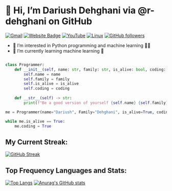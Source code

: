 # 👋 Hi, I’m **Dariush Dehghani** via @r-dehghani on GitHub

[![Gmail](https://img.shields.io/badge/-Gmail-c14438?style=flat&logo=Gmail&logoColor=white)](mailto:r.dehghani.90@gmail.com)
[![Website Badge](https://img.shields.io/badge/-Website-c14438?style=flat&logo=Google-Chrome&logoColor=white&link=http://www.yakhdoon.ir)](http://www.yakhdoon.ir)
[![YouTube](https://img.shields.io/youtube/channel/views/UCjLR8wopblatLugb6NQ_rXg?style=social)](https://www.youtube.com/channel/UCjLR8wopblatLugb6NQ_rXg)
[![Linux](https://svgshare.com/i/Zhy.svg)](https://svgshare.com/i/Zhy.svg)
[![GitHub followers](https://img.shields.io/github/followers/r-dehghani.svg?style=social&label=Follow&maxAge=2592000)](https://github.com/r-dehghani?tab=followers)

- 👀 I’m interested in Python programming and machine learning :man_technologist:
- 🌱 I’m currently learning machine learning :brain:



<!-- [![PyPI download month](https://img.shields.io/pypi/dm/ansicolortags.svg)](https://pypi.python.org/pypi/ansicolortags/) -->

```python

class Programmer:
    def __init__(self, name: str, family: str, is_alive: bool, coding: bool = False):
        self.name = name
        self.family = family
        self.is_alive = is_alive
        self.coding = coding
    
    def __str__(self) -> str:
        print(f"Be a good version of yourself {self.name} {self.family}.")

me = Programmer(name="Dariush", Family="Dehghani", is_alive=True, coding=None)

while me.is_alive == True:
    me.coding = True
```

My Current Streak:
-

[![GitHub Streak](https://streak-stats.demolab.com/?user=r-dehghani&theme=dark&layout=compact)](https://git.io/streak-stats)



Top Frequency Languages and Stats:
-
[![Top Langs](https://github-readme-stats.vercel.app/api/top-langs/?username=r-dehghani&theme=dark&card_width=350px)](https://github.com/anuraghazra/github-readme-stats)
[![Anurag's GitHub stats](https://github-readme-stats.vercel.app/api?username=r-dehghani&theme=dark&card_width=350px&line_height=27)](https://github.com/anuraghazra/github-readme-stats)
<!---
r-dehghani/r-dehghani is a ✨ special ✨ repository because its `README.md` (this file) appears on your GitHub profile.
You can click the Preview link to take a look at your changes.
--->
